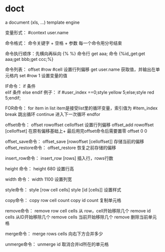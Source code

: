 # doct
a document (xls, ...) template engine 

变量形式：
\#context
user.name

命令格式：
命令关键字 + 空格 + 参数
每一个命令用分号结束

命令执行顺序：先横向再纵向
{%  %} 命令行
get aaa; 命令
{%id_get:get aaa;get bbb;get ccc;%}

命令列表：
offset #row #cell 设置行列偏移
get user.name  获取值，并输出在单元格内
set #row 1 设置变量的值

IF命令：
if 条件  
elif 条件
else 
endif
例子：
if #user_index ==0;style yellow 5;else;style red 5;endif;


FOR命令：
for item in list  item是接受list里的循环变量，索引值为 #item_index
break   跳出循环
continue  进入下一次循环
endfor


offset命令：
offset rowoffset celloffset 设置行列偏移
offset_add rowoffset [celloffset] 在原有偏移基础上+
最后用完offset命令后需要置零
offset 0 0

offset_save命令：
offset_save [rowoffset [celloffset]] 存储当前的偏移
offset_restore命令：
offset_restore 恢复之前存储的偏移

insert_row命令：
insert_row [rows] 插入行，rows行数

height 命令：
height 680  设置行高

width 命令：
width 1100 设置列宽


style命令：
style [row cell cells] 
style [id [cells]]  设置样式

copy命令：
copy row cell count 
copy id count   复制单元格

remove命令：
remove row cell cells 从 row，cell开始移除几个
remove id cells 从ID开始移除几个
remove cells 当前开始移除几个
remove    删除当前单元格


merge命令：
merge rows cells 向右下方合并多少

unmerge命令：
unmerge id   取消合并id所在的单元格

